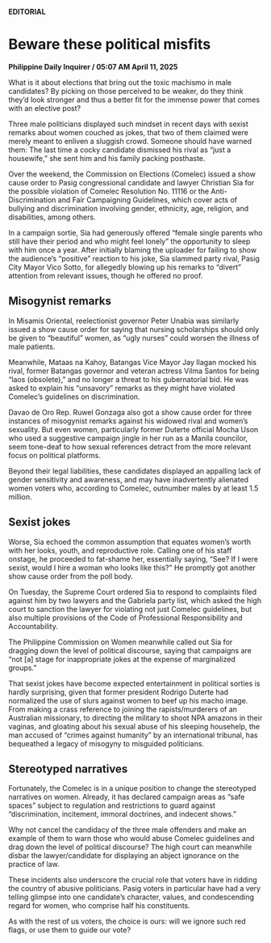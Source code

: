 **EDITORIAL**

# Beware these political misfits

****Philippine Daily Inquirer / 05:07 AM April 11, 2025****

What is it about elections that bring out the toxic machismo in male candidates? By picking on those perceived to be weaker, do they think they’d look stronger and thus a better fit for the immense power that comes with an elective post?

Three male politicians displayed such mindset in recent days with sexist remarks about women couched as jokes, that two of them claimed were merely meant to enliven a sluggish crowd. Someone should have warned them: The last time a cocky candidate dismissed his rival as “just a housewife,” she sent him and his family packing posthaste.

Over the weekend, the Commission on Elections (Comelec) issued a show cause order to Pasig congressional candidate and lawyer Christian Sia for the possible violation of Comelec Resolution No. 11116 or the Anti-Discrimination and Fair Campaigning Guidelines, which cover acts of bullying and discrimination involving gender, ethnicity, age, religion, and disabilities, among others.

In a campaign sortie, Sia had generously offered “female single parents who still have their period and who might feel lonely” the opportunity to sleep with him once a year. After initially blaming the uploader for failing to show the audience’s “positive” reaction to his joke, Sia slammed party rival, Pasig City Mayor Vico Sotto, for allegedly blowing up his remarks to “divert” attention from relevant issues, though he offered no proof.

## Misogynist remarks

In Misamis Oriental, reelectionist governor Peter Unabia was similarly issued a show cause order for saying that nursing scholarships should only be given to “beautiful” women, as “ugly nurses” could worsen the illness of male patients.

Meanwhile, Mataas na Kahoy, Batangas Vice Mayor Jay Ilagan mocked his rival, former Batangas governor and veteran actress Vilma Santos for being “laos (obsolete),” and no longer a threat to his gubernatorial bid. He was asked to explain his “unsavory” remarks as they might have violated Comelec’s guidelines on discrimination.

Davao de Oro Rep. Ruwel Gonzaga also got a show cause order for three instances of misogynist remarks against his widowed rival and women’s sexuality. But even women, particularly former Duterte official Mocha Uson who used a suggestive campaign jingle in her run as a Manila councilor, seem tone-deaf to how sexual references detract from the more relevant focus on political platforms.

Beyond their legal liabilities, these candidates displayed an appalling lack of gender sensitivity and awareness, and may have inadvertently alienated women voters who, according to Comelec, outnumber males by at least 1.5 million.

## Sexist jokes

Worse, Sia echoed the common assumption that equates women’s worth with her looks, youth, and reproductive role. Calling one of his staff onstage, he proceeded to fat-shame her, essentially saying, “See? If I were sexist, would I hire a woman who looks like this?” He promptly got another show cause order from the poll body.

On Tuesday, the Supreme Court ordered Sia to respond to complaints filed against him by two lawyers and the Gabriela party list, which asked the high court to sanction the lawyer for violating not just Comelec guidelines, but also multiple provisions of the Code of Professional Responsibility and Accountability.

The Philippine Commission on Women meanwhile called out Sia for dragging down the level of political discourse, saying that campaigns are “not [a] stage for inappropriate jokes at the expense of marginalized groups.”

That sexist jokes have become expected entertainment in political sorties is hardly surprising, given that former president Rodrigo Duterte had normalized the use of slurs against women to beef up his macho image. From making a crass reference to joining the rapists/murderers of an Australian missionary, to directing the military to shoot NPA amazons in their vaginas, and gloating about his sexual abuse of his sleeping househelp, the man accused of “crimes against humanity” by an international tribunal, has bequeathed a legacy of misogyny to misguided politicians.

## Stereotyped narratives

Fortunately, the Comelec is in a unique position to change the stereotyped narratives on women. Already, it has declared campaign areas as “safe spaces” subject to regulation and restrictions to guard against “discrimination, incitement, immoral doctrines, and indecent shows.”

Why not cancel the candidacy of the three male offenders and make an example of them to warn those who would abuse Comelec guidelines and drag down the level of political discourse? The high court can meanwhile disbar the lawyer/candidate for displaying an abject ignorance on the practice of law.

These incidents also underscore the crucial role that voters have in ridding the country of abusive politicians. Pasig voters in particular have had a very telling glimpse into one candidate’s character, values, and condescending regard for women, who comprise half his constituents.

As with the rest of us voters, the choice is ours: will we ignore such red flags, or use them to guide our vote?